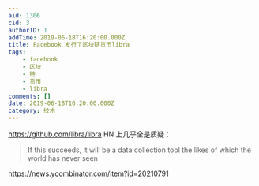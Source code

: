 ```yaml
---
aid: 1306
cid: 3
authorID: 1
addTime: 2019-06-18T16:20:00.000Z
title: Facebook 发行了区块链货币libra
tags:
    - facebook
    - 区块
    - 链
    - 货币
    - libra
comments: []
date: 2019-06-18T16:20:00.000Z
category: 技术
---
```


https://github.com/libra/libra HN 上几乎全是质疑：

> If this succeeds, it will be a data collection tool the likes of which the world has never seen

https://news.ycombinator.com/item?id=20210791

